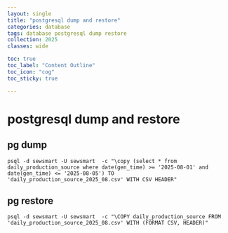 ```yaml
---
layout: single
title: "postgresql dump and restore"
categories: database
tags: database postgresql dump restore
collection: 2025
classes: wide

toc: true
toc_label: "Content Outline"
toc_icon: "cog"
toc_sticky: true

---
```


# postgresql dump and restore

## pg dump

```shell
psql -d sewsmart -U sewsmart  -c "\copy (select * from daily_production_source where date(gen_time) >= '2025-08-01' and date(gen_time) <= '2025-08-05') TO 'daily_production_source_2025_08.csv' WITH CSV HEADER"
```

## pg restore

```shell
psql -d sewsmart -U sewsmart  -c "\COPY daily_production_source FROM 'daily_production_source_2025_08.csv' WITH (FORMAT CSV, HEADER)"
```